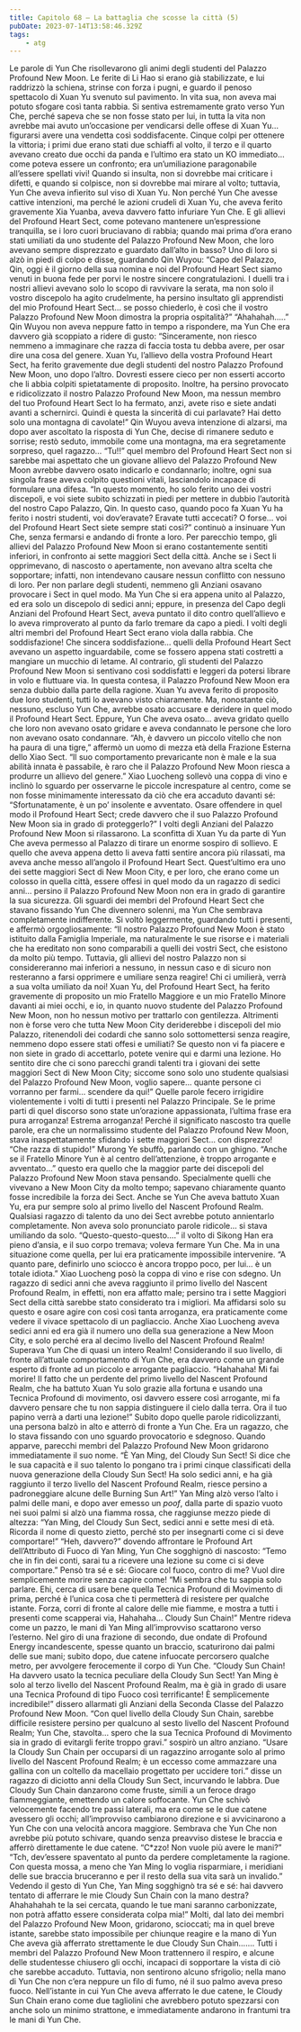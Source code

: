 ```yaml
---
title: Capitolo 68 – La battaglia che scosse la città (5)
pubDate: 2023-07-14T13:58:46.329Z
tags:
    - atg
---
```


Le parole di Yun Che risollevarono gli animi degli studenti del Palazzo Profound New Moon. Le ferite di Li Hao si erano già stabilizzate, e lui raddrizzò la schiena, strinse con forza i pugni, e guardo il penoso spettacolo di Xuan Yu svenuto sul pavimento. In vita sua, non aveva mai potuto sfogare così tanta rabbia. Si sentiva estremamente grato verso Yun Che, perché sapeva che se non fosse stato per lui, in tutta la vita non avrebbe mai avuto un’occasione per vendicarsi delle offese di Xuan Yu… figurarsi avere una vendetta così soddisfacente.
Cinque colpi per ottenere la vittoria; i primi due erano stati due schiaffi al volto, il terzo e il quarto avevano creato due occhi da panda e l’ultimo era stato un KO immediato… come poteva essere un confronto; era un’umiliazione paragonabile all’essere spellati vivi! Quando si insulta, non si dovrebbe mai criticare i difetti, e quando si colpisce, non si dovrebbe mai mirare al volto; tuttavia, Yun Che aveva infierito sul viso di Xuan Yu. Non perché Yun Che avesse cattive intenzioni, ma perché le azioni crudeli di Xuan Yu, che aveva ferito gravemente Xia Yuanba, aveva davvero fatto infuriare Yun Che.
E gli allievi del Profound Heart Sect, come potevano mantenere un’espressione tranquilla, se i loro cuori bruciavano di rabbia; quando mai prima d’ora erano stati umiliati da uno studente del Palazzo Profound New Moon, che loro avevano sempre disprezzato e guardato dall’alto in basso? Uno di loro si alzò in piedi di colpo e disse, guardando Qin Wuyou: “Capo del Palazzo, Qin, oggi è il giorno della sua nomina e noi del Profound Heart Sect siamo venuti in buona fede per porvi le nostre sincere congratulazioni. I duelli tra i nostri allievi avevano solo lo scopo di ravvivare la serata, ma non solo il vostro discepolo ha agito crudelmente, ha persino insultato gli apprendisti del mio Profound Heart Sect… se posso chiederlo, è così che il vostro Palazzo Profound New Moon dimostra la propria ospitalità?”
“Ahahahah…..” Qin Wuyou non aveva neppure fatto in tempo a rispondere, ma Yun Che era davvero già scoppiato a ridere di gusto: “Sinceramente, non riesco nemmeno a immaginare che razza di faccia tosta tu debba avere, per osar dire una cosa del genere. Xuan Yu, l’allievo della vostra Profound Heart Sect, ha ferito gravemente due degli studenti del nostro Palazzo Profound New Moon, uno dopo l’altro. Dovresti essere cieco per non esserti accorto che li abbia colpiti spietatamente di proposito. Inoltre, ha persino provocato e ridicolizzato il nostro Palazzo Profound New Moon, ma nessun membro del tuo Profound Heart Sect lo ha fermato, anzi, avete riso e siete andati avanti a schernirci. Quindi è questa la sincerità di cui parlavate? Hai detto solo una montagna di cavolate!”
Qin Wuyou aveva intenzione di alzarsi, ma dopo aver ascoltato la risposta di Yun Che, decise di rimanere seduto e sorrise; restò seduto, immobile come una montagna, ma era segretamente sorpreso, quel ragazzo…
“Tu!!” quel membro del Profound Heart Sect non si sarebbe mai aspettato che un giovane allievo del Palazzo Profound New Moon avrebbe davvero osato indicarlo e condannarlo; inoltre, ogni sua singola frase aveva colpito questioni vitali, lasciandolo incapace di formulare una difesa.
“In questo momento, ho solo ferito uno dei vostri discepoli, e voi siete subito schizzati in piedi per mettere in dubbio l’autorità del nostro Capo Palazzo, Qin. In questo caso, quando poco fa Xuan Yu ha ferito i nostri studenti, voi dov’eravate? Eravate tutti accecati? O forse… voi del Profound Heart Sect siete sempre stati così?” continuò a insinuare Yun Che, senza fermarsi e andando di fronte a loro.
Per parecchio tempo, gli allievi del Palazzo Profound New Moon si erano costantemente sentiti inferiori, in confronto ai sette maggiori Sect della città. Anche se i Sect li opprimevano, di nascosto o apertamente, non avevano altra scelta che sopportare; infatti, non intendevano causare nessun conflitto con nessuno di loro. Per non parlare degli studenti, nemmeno gli Anziani osavano provocare i Sect in quel modo.
Ma Yun Che si era appena unito al Palazzo, ed era solo un discepolo di sedici anni; eppure, in presenza del Capo degli Anziani del Profound Heart Sect, aveva puntato il dito contro quell’allievo e lo aveva rimproverato al punto da farlo tremare da capo a piedi. I volti degli altri membri del Profound Heart Sect erano viola dalla rabbia.
Che soddisfazione! Che sincera soddisfazione… quelli della Profound Heart Sect avevano un aspetto inguardabile, come se fossero appena stati costretti a mangiare un mucchio di letame. Al contrario, gli studenti del Palazzo Profound New Moon si sentivano così soddisfatti e leggeri da potersi librare in volo e fluttuare via. In questa contesa, il Palazzo Profound New Moon era senza dubbio dalla parte della ragione. Xuan Yu aveva ferito di proposito due loro studenti, tutti lo avevano visto chiaramente. Ma, nonostante ciò, nessuno, escluso Yun Che, avrebbe osato accusare e deridere in quel modo il Profound Heart Sect. Eppure, Yun Che aveva osato… aveva gridato quello che loro non avevano osato gridare e aveva condannato le persone che loro non avevano osato condannare.
“Ah, è davvero un piccolo vitello che non ha paura di una tigre,” affermò un uomo di mezza età della Frazione Esterna dello Xiao Sect.
“Il suo comportamento prevaricante non è male e la sua abilità innata è passabile, è raro che il Palazzo Profound New Moon riesca a produrre un allievo del genere.” Xiao Luocheng sollevò una coppa di vino e inclinò lo sguardo per osservarne le piccole increspature al centro, come se non fosse minimamente interessato da ciò che era accaduto davanti sé: “Sfortunatamente, è un po’ insolente e avventato. Osare offendere in quel modo il Profound Heart Sect; crede davvero che il suo Palazzo Profound New Moon sia in grado di proteggerlo?”
I volti degli Anziani del Palazzo Profound New Moon si rilassarono. La sconfitta di Xuan Yu da parte di Yun Che aveva permesso al Palazzo di tirare un enorme sospiro di sollievo. E quello che aveva appena detto li aveva fatti sentire ancora più rilassati, ma aveva anche messo all’angolo il Profound Heart Sect. Quest’ultimo era uno dei sette maggiori Sect di New Moon City, e per loro, che erano come un colosso in quella città, essere offesi in quel modo da un ragazzo di sedici anni… persino il Palazzo Profound New Moon non era in grado di garantire la sua sicurezza.
Gli sguardi dei membri del Profound Heart Sect che stavano fissando Yun Che divennero solenni, ma Yun Che sembrava completamente indifferente. Si voltò leggermente, guardando tutti i presenti, e affermò orgogliosamente: “Il nostro Palazzo Profound New Moon è stato istituito dalla Famiglia Imperiale, ma naturalmente le sue risorse e i materiali che ha ereditato non sono comparabili a quelli dei vostri Sect, che esistono da molto più tempo. Tuttavia, gli allievi del nostro Palazzo non si considereranno mai inferiori a nessuno, in nessun caso e di sicuro non resteranno a farsi opprimere e umiliare senza reagire! Chi ci umilierà, verrà a sua volta umiliato da noi! Xuan Yu, del Profound Heart Sect, ha ferito gravemente di proposito un mio Fratello Maggiore e un mio Fratello Minore davanti ai miei occhi, e io, in quanto nuovo studente del Palazzo Profound New Moon, non ho nessun motivo per trattarlo con gentilezza. Altrimenti non è forse vero che tutta New Moon City deriderebbe i discepoli del mio Palazzo, ritenendoli dei codardi che sanno solo sottomettersi senza reagire, nemmeno dopo essere stati offesi e umiliati? Se questo non vi fa piacere e non siete in grado di accettarlo, potete venire qui e darmi una lezione. Ho sentito dire che ci sono parecchi grandi talenti tra i giovani dei sette maggiori Sect di New Moon City; siccome sono solo uno studente qualsiasi del Palazzo Profound New Moon, voglio sapere… quante persone ci vorranno per farmi… scendere da qui!”
Quelle parole fecero irrigidire violentemente i volti di tutti i presenti nel Palazzo Principale.
Se le prime parti di quel discorso sono state un’orazione appassionata, l’ultima frase era pura arroganza! Estrema arroganza! Perché il significato nascosto tra quelle parole, era che un normalissimo studente del Palazzo Profound New Moon, stava inaspettatamente sfidando i sette maggiori Sect… con disprezzo!
“Che razza di stupido!” Murong Ye sbuffò, parlando con un ghigno.
“Anche se il Fratello Minore Yun è al centro dell’attenzione, è troppo arrogante e avventato…” questo era quello che la maggior parte dei discepoli del Palazzo Profound New Moon stava pensando. Specialmente quelli che vivevano a New Moon City da molto tempo; sapevano chiaramente quanto fosse incredibile la forza dei Sect. Anche se Yun Che aveva battuto Xuan Yu, era pur sempre solo al primo livello del Nascent Profound Realm. Qualsiasi ragazzo di talento da uno dei Sect avrebbe potuto annientarlo completamente. Non aveva solo pronunciato parole ridicole… si stava umiliando da solo.
“Questo-questo-questo….” il volto di Sikong Han era pieno d’ansia, e il suo corpo tremava; voleva fermare Yun Che. Ma in una situazione come quella, per lui era praticamente impossibile intervenire.
“A quanto pare, definirlo uno sciocco è ancora troppo poco, per lui… è un totale idiota.” Xiao Luocheng posò la coppa di vino e rise con sdegno. Un ragazzo di sedici anni che aveva raggiunto il primo livello del Nascent Profound Realm, in effetti, non era affatto male; persino tra i sette Maggiori Sect della città sarebbe stato considerato tra i migliori. Ma affidarsi solo su questo e osare agire con così così tanta arroganza, era praticamente come vedere il vivace spettacolo di un pagliaccio.
Anche Xiao Luocheng aveva sedici anni ed era già il numero uno della sua generazione a New Moon City, e solo perché era al decimo livello del Nascent Profound Realm! Superava Yun Che di quasi un intero Realm! Considerando il suo livello, di fronte all’attuale comportamento di Yun Che, era davvero come un grande esperto di fronte ad un piccolo e arrogante pagliaccio.
“Hahahaha! Mi fai morire! Il fatto che un perdente del primo livello del Nascent Profound Realm, che ha battuto Xuan Yu solo grazie alla fortuna e usando una Tecnica Profound di movimento, osi davvero essere così arrogante, mi fa davvero pensare che tu non sappia distinguere il cielo dalla terra. Ora il tuo papino verrà a darti una lezione!”
Subito dopo quelle parole ridicolizzanti, una persona balzò in alto e atterrò di fronte a Yun Che. Era un ragazzo, che lo stava fissando con uno sguardo provocatorio e sdegnoso. Quando apparve, parecchi membri del Palazzo Profound New Moon gridarono immediatamente il suo nome.
“È Yan Ming, del Cloudy Sun Sect! Si dice che le sua capacità e il suo talento lo pongano tra i primi cinque classificati della nuova generazione della Cloudy Sun Sect! Ha solo sedici anni, e ha già raggiunto il terzo livello del Nascent Profound Realm, riesce persino a padroneggiare alcune delle Burning Sun Art!”
Yan Ming alzò verso l’alto i palmi delle mani, e dopo aver emesso un *poof*, dalla parte di spazio vuoto nei suoi palmi si alzò una fiamma rossa, che raggiunse mezzo piede di altezza: “Yan Ming, del Cloudy Sun Sect, sedici anni e sette mesi di età. Ricorda il nome di questo zietto, perché sto per insegnarti come ci si deve comportare!”
“Heh, davvero?” dovendo affrontare le Profound Art dell’Attributo di Fuoco di Yan Ming, Yun Che sogghignò di nascosto: “Temo che in fin dei conti, sarai tu a ricevere una lezione su come ci si deve comportare.”
Pensò tra sé e sé: Giocare col fuoco, contro di me? Vuol dire semplicemente morire senza capire come!
“Mi sembra che tu sappia solo parlare. Ehi, cerca di usare bene quella Tecnica Profound di Movimento di prima, perché è l’unica cosa che ti permetterà di resistere per qualche istante. Forza, corri di fronte al calore delle mie fiamme, e mostra a tutti i presenti come scapperai via, Hahahaha… Cloudy Sun Chain!”
Mentre rideva come un pazzo, le mani di Yan Ming all’improvviso scattarono verso l’esterno. Nel giro di una frazione di secondo, due ondate di Profound Energy incandescente, spesse quanto un braccio, scaturirono dai palmi delle sue mani; subito dopo, due catene infuocate percorsero qualche metro, per avvolgere ferocemente il corpo di Yun Che.
“Cloudy Sun Chain! Ha davvero usato la tecnica peculiare della Cloudy Sun Sect! Yan Ming è solo al terzo livello del Nascent Profound Realm, ma è già in grado di usare una Tecnica Profound di tipo Fuoco così terrificante! È semplicemente incredibile!” dissero allarmati gli Anziani della Seconda Classe del Palazzo Profound New Moon.
“Con quel livello della Cloudy Sun Chain, sarebbe difficile resistere persino per qualcuno al sesto livello del Nascent Profound Realm; Yun Che, stavolta… spero che la sua Tecnica Profound di Movimento sia in grado di evitargli ferite troppo gravi.” sospirò un altro anziano.
“Usare la Cloudy Sun Chain per occuparsi di un ragazzino arrogante solo al primo livello del Nascent Profound Realm; è un eccesso come ammazzare una gallina con un coltello da macellaio progettato per uccidere tori.” disse un ragazzo di diciotto anni della Cloudy Sun Sect, incurvando le labbra.
Due Cloudy Sun Chain danzarono come fruste, simili a un feroce drago fiammeggiante, emettendo un calore soffocante. Yun Che schivò velocemente facendo tre passi laterali, ma era come se le due catene avessero gli occhi; all’improvviso cambiarono direzione e si avvicinarono a Yun Che con una velocità ancora maggiore. Sembrava che Yun Che non avrebbe più potuto schivare, quando senza preavviso distese le braccia e afferrò direttamente le due catene.
“C*zzo! Non vuole più avere le mani?”
“Tch, dev’essere spaventato al punto da perdere completamente la ragione. Con questa mossa, a meno che Yan Ming lo voglia risparmiare, i meridiani delle sue braccia bruceranno e per il resto della sua vita sarà un invalido.”
Vedendo il gesto di Yun Che, Yan Ming sogghignò tra sé e sé: hai davvero tentato di afferrare le mie Cloudy Sun Chain con la mano destra? Ahahahahah te la sei cercata, quando le tue mani saranno carbonizzate, non potrà affatto essere considerata colpa mia!”
Molti, dal lato dei membri del Palazzo Profound New Moon, gridarono, scioccati; ma in quel breve istante, sarebbe stato impossibile per chiunque reagire e la mano di Yun Che aveva già afferrato strettamente le due Cloudy Sun Chain…….
Tutti i membri del Palazzo Profound New Moon trattennero il respiro, e alcune delle studentesse chiusero gli occhi, incapaci di sopportare la vista di ciò che sarebbe accaduto. Tuttavia, non sentirono alcuno sfrigolio; nella mano di Yun Che non c’era neppure un filo di fumo, né il suo palmo aveva preso fuoco. Nell’istante in cui Yun Che aveva afferrato le due catene, le Cloudy Sun Chain erano come due tagliolini che avrebbero potuto spezzarsi con anche solo un minimo strattone, e immediatamente andarono in frantumi tra le mani di Yun Che.


